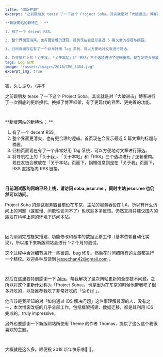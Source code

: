 ```yaml
---
title: "改版在即"
excerpt: "之前跟朋友 tease 了一下这个 Project Soba。其实就是对「大破进击」博客进行了一次彻底的更新换代。换掉了博客框架，有了更现代的界面、更完善的功能。

**新版网站的新特性： **

1. 有了一个 decent RSS。

2. 整个界面更清爽，也有更合理的逻辑。首页现在会显示最近 5 篇文章的标题与摘要。

3. 归档页面现在有了一个非常好用 Tag 系统，可以方便地对文章进行筛选。

4. 将导航栏上的「关于我」、「关于本站」和「RSS」三个选项进行了逻辑重构。现在友链会被放在「关于本站」页面下，捐赠信息则是在「关于我」页面下，RSS 直接指向 RSS 链接。"
tags: Log 日常
image: "/assets/images/2018/IMG_5354.jpg"
excerpt_img: true
---
```



害，久しぶり。（并不

之前跟朋友 tease 了一下这个 Project Soba。其实就是对「大破进击」博客进行了一次彻底的更新换代。换掉了博客框架，有了更现代的界面、更完善的功能。

<br>

**新版网站的新特性： **
1. 有了一个 decent RSS。
2. 整个界面更清爽，也有更合理的逻辑。首页现在会显示最近 5 篇文章的标题与摘要。
3. 归档页面现在有了一个非常好用 Tag 系统，可以方便地对文章进行筛选。
4. 将导航栏上的「关于我」、「关于本站」和「RSS」三个选项进行了逻辑重构。现在友链会被放在「关于本站」页面下，捐赠信息则是在「关于我」页面下，RSS 直接指向 RSS 链接。

<br>

**目前测试版的网站已经上线，请访问 soba.jesor.me ，同时主站 jesor.me 也仍然可以访问。**

Project Soba 的测试服务器目前设在东京、主站的服务器设在 LA，所以有什么访问上的问题（速度慢、间歇性访问不了）也欢迎多多反馈。仍然支持并建议国内的朋友在科学上网的环境下访问本站。

<br>

因为刚刚完成框架搭建、功能修改和基本的数据迁移工作（基本依赖自动化实现），所以接下来新版网站会进行 1-2 个月的测试。

这个过程中会对细节进行一些微调、bug 修复。然后花时间把所有的文章都进行一个精校。欢迎各种反馈到 jessechan42@gmail.com 。

<br>

然后在这里要特别感谢一下 [Alex][1]，帮我解决了这次网站更新的全部技术问题。之所以将这个更新计划称为「Project Soba」，也是因为在东京的时候他带我吃了很多好吃的，以及推荐我吃了非常好吃的「油そば 」。

他应该是我所知的对「如何通过 iOS 解决问题」这件事理解最深的人，没有之一，本次博客改版的几乎全部工作，包括框架搭建、数据迁移，都是其利用 iOS 完成的，truly impressive。

另外也要感谢一下新版网站所使用 Theme 的作者 Thomas，提供了这么这个我很喜欢的主题。

<br>

大概就是这么多，顺便祝 2018 新年快乐㊗️🎊 🎊。

[1]:	https://twitter.com/Alexs7_cpp
